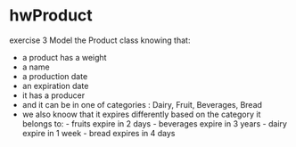 # hwProduct
exercise 3
Model the Product class knowing that:

- a product has a weight
-  a name
- a production date
- an expiration date
- it has a producer
- and it can be in one of categories : Dairy, Fruit, Beverages, Bread
- we also knoow that it expires differently based on the category it belongs to:
      - fruits expire in 2 days
      - beverages expire in 3 years
      - dairy expire in 1 week
      - bread expires in 4 days
